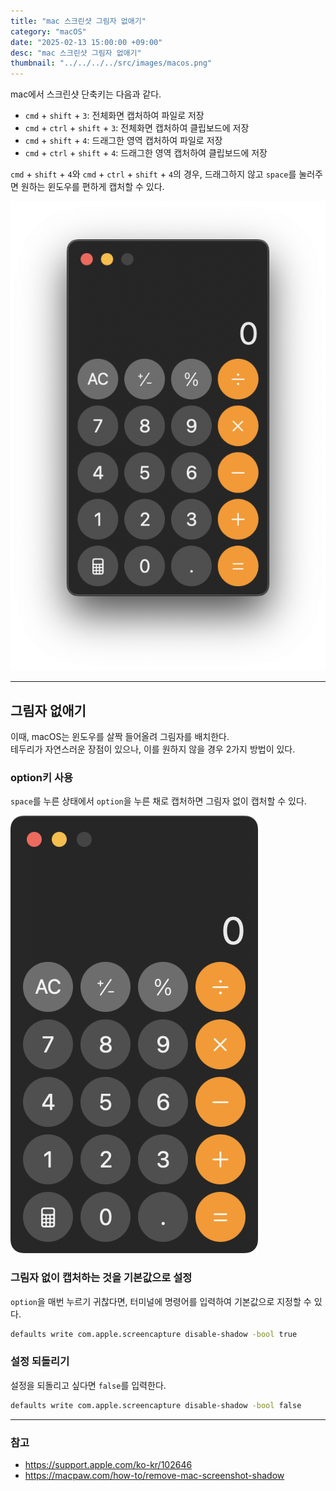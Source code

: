 ```yaml
---
title: "mac 스크린샷 그림자 없애기"
category: "macOS"
date: "2025-02-13 15:00:00 +09:00"
desc: "mac 스크린샷 그림자 없애기"
thumbnail: "../../../../src/images/macos.png"
---
```


mac에서 스크린샷 단축키는 다음과 같다.

- `cmd` + `shift` + `3`: 전체화면 캡처하여 파일로 저장
- `cmd` + `ctrl` + `shift` + `3`: 전체화면 캡처하여 클립보드에 저장
- `cmd` + `shift` + `4`: 드래그한 영역 캡처하여 파일로 저장
- `cmd` + `ctrl` + `shift` + `4`: 드래그한 영역 캡처하여 클립보드에 저장

`cmd` + `shift` + `4`와 `cmd` + `ctrl` + `shift` + `4`의 경우, 드래그하지 않고 `space`를 눌러주면 원하는 윈도우를 편하게 캡처할 수 있다.

![screenshot_shadow_01.png](screenshot_shadow_01.png)

---

## 그림자 없애기

이때, macOS는 윈도우를 살짝 들어올려 그림자를 배치한다.<br>
테두리가 자연스러운 장점이 있으나, 이를 원하지 않을 경우 2가지 방법이 있다.

### option키 사용

`space`를 누른 상태에서 `option`을 누른 채로 캡처하면 그림자 없이 캡처할 수 있다.

![screenshot_shadow_02.png](screenshot_shadow_02.png)

### 그림자 없이 캡처하는 것을 기본값으로 설정

`option`을 매번 누르기 귀찮다면, 터미널에 명령어를 입력하여 기본값으로 지정할 수 있다.

```bash
defaults write com.apple.screencapture disable-shadow -bool true
```

### 설정 되돌리기

설정을 되돌리고 싶다면 `false`를 입력한다.

```bash
defaults write com.apple.screencapture disable-shadow -bool false
```

---

### 참고

- https://support.apple.com/ko-kr/102646
- https://macpaw.com/how-to/remove-mac-screenshot-shadow
